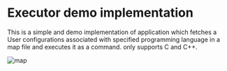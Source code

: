 # Executor demo implementation
This is a simple and demo implementation of application which fetches a User configurations associated with specified programming language in a map file 
and executes it as a command. 
only supports C and C++.


![map](https://user-images.githubusercontent.com/131618380/235942988-d132d742-d38e-4bab-85a0-cdee13de93ae.PNG)
